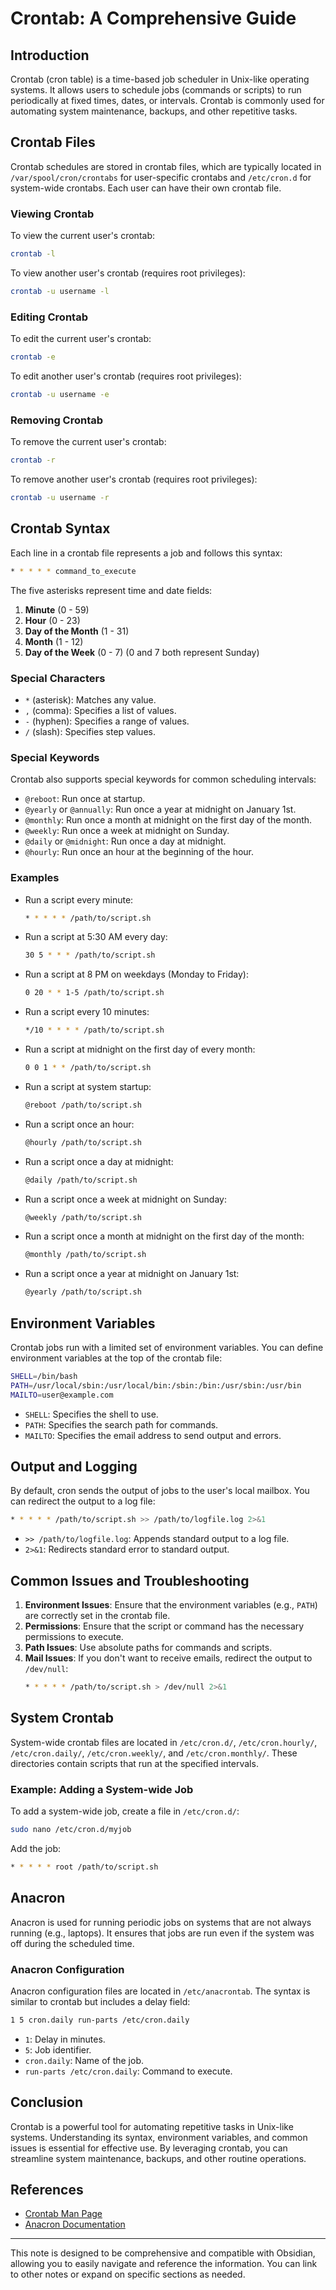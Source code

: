 # Crontab: A Comprehensive Guide

## Introduction
Crontab (cron table) is a time-based job scheduler in Unix-like operating systems. It allows users to schedule jobs (commands or scripts) to run periodically at fixed times, dates, or intervals. Crontab is commonly used for automating system maintenance, backups, and other repetitive tasks.

## Crontab Files
Crontab schedules are stored in crontab files, which are typically located in `/var/spool/cron/crontabs` for user-specific crontabs and `/etc/cron.d` for system-wide crontabs. Each user can have their own crontab file.

### Viewing Crontab
To view the current user's crontab:
```bash
crontab -l
```

To view another user's crontab (requires root privileges):
```bash
crontab -u username -l
```

### Editing Crontab
To edit the current user's crontab:
```bash
crontab -e
```

To edit another user's crontab (requires root privileges):
```bash
crontab -u username -e
```

### Removing Crontab
To remove the current user's crontab:
```bash
crontab -r
```

To remove another user's crontab (requires root privileges):
```bash
crontab -u username -r
```

## Crontab Syntax
Each line in a crontab file represents a job and follows this syntax:
```bash
* * * * * command_to_execute
```
The five asterisks represent time and date fields:

1. **Minute** (0 - 59)
2. **Hour** (0 - 23)
3. **Day of the Month** (1 - 31)
4. **Month** (1 - 12)
5. **Day of the Week** (0 - 7) (0 and 7 both represent Sunday)

### Special Characters
- `*` (asterisk): Matches any value.
- `,` (comma): Specifies a list of values.
- `-` (hyphen): Specifies a range of values.
- `/` (slash): Specifies step values.

### Special Keywords
Crontab also supports special keywords for common scheduling intervals:
- `@reboot`: Run once at startup.
- `@yearly` or `@annually`: Run once a year at midnight on January 1st.
- `@monthly`: Run once a month at midnight on the first day of the month.
- `@weekly`: Run once a week at midnight on Sunday.
- `@daily` or `@midnight`: Run once a day at midnight.
- `@hourly`: Run once an hour at the beginning of the hour.

### Examples
- Run a script every minute:
  ```bash
  * * * * * /path/to/script.sh
  ```

- Run a script at 5:30 AM every day:
  ```bash
  30 5 * * * /path/to/script.sh
  ```

- Run a script at 8 PM on weekdays (Monday to Friday):
  ```bash
  0 20 * * 1-5 /path/to/script.sh
  ```

- Run a script every 10 minutes:
  ```bash
  */10 * * * * /path/to/script.sh
  ```

- Run a script at midnight on the first day of every month:
  ```bash
  0 0 1 * * /path/to/script.sh
  ```

- Run a script at system startup:
  ```bash
  @reboot /path/to/script.sh
  ```

- Run a script once an hour:
  ```bash
  @hourly /path/to/script.sh
  ```

- Run a script once a day at midnight:
  ```bash
  @daily /path/to/script.sh
  ```

- Run a script once a week at midnight on Sunday:
  ```bash
  @weekly /path/to/script.sh
  ```

- Run a script once a month at midnight on the first day of the month:
  ```bash
  @monthly /path/to/script.sh
  ```

- Run a script once a year at midnight on January 1st:
  ```bash
  @yearly /path/to/script.sh
  ```

## Environment Variables
Crontab jobs run with a limited set of environment variables. You can define environment variables at the top of the crontab file:
```bash
SHELL=/bin/bash
PATH=/usr/local/sbin:/usr/local/bin:/sbin:/bin:/usr/sbin:/usr/bin
MAILTO=user@example.com
```

- `SHELL`: Specifies the shell to use.
- `PATH`: Specifies the search path for commands.
- `MAILTO`: Specifies the email address to send output and errors.

## Output and Logging
By default, cron sends the output of jobs to the user's local mailbox. You can redirect the output to a log file:
```bash
* * * * * /path/to/script.sh >> /path/to/logfile.log 2>&1
```

- `>> /path/to/logfile.log`: Appends standard output to a log file.
- `2>&1`: Redirects standard error to standard output.

## Common Issues and Troubleshooting
1. **Environment Issues**: Ensure that the environment variables (e.g., `PATH`) are correctly set in the crontab file.
2. **Permissions**: Ensure that the script or command has the necessary permissions to execute.
3. **Path Issues**: Use absolute paths for commands and scripts.
4. **Mail Issues**: If you don't want to receive emails, redirect the output to `/dev/null`:
   ```bash
   * * * * * /path/to/script.sh > /dev/null 2>&1
   ```

## System Crontab
System-wide crontab files are located in `/etc/cron.d/`, `/etc/cron.hourly/`, `/etc/cron.daily/`, `/etc/cron.weekly/`, and `/etc/cron.monthly/`. These directories contain scripts that run at the specified intervals.

### Example: Adding a System-wide Job
To add a system-wide job, create a file in `/etc/cron.d/`:
```bash
sudo nano /etc/cron.d/myjob
```
Add the job:
```bash
* * * * * root /path/to/script.sh
```

## Anacron
Anacron is used for running periodic jobs on systems that are not always running (e.g., laptops). It ensures that jobs are run even if the system was off during the scheduled time.

### Anacron Configuration
Anacron configuration files are located in `/etc/anacrontab`. The syntax is similar to crontab but includes a delay field:
```bash
1 5 cron.daily run-parts /etc/cron.daily
```

- `1`: Delay in minutes.
- `5`: Job identifier.
- `cron.daily`: Name of the job.
- `run-parts /etc/cron.daily`: Command to execute.

## Conclusion
Crontab is a powerful tool for automating repetitive tasks in Unix-like systems. Understanding its syntax, environment variables, and common issues is essential for effective use. By leveraging crontab, you can streamline system maintenance, backups, and other routine operations.

## References
- [Crontab Man Page](https://man7.org/linux/man-pages/man5/crontab.5.html)
- [Anacron Documentation](https://man7.org/linux/man-pages/man8/anacron.8.html)

---

This note is designed to be comprehensive and compatible with Obsidian, allowing you to easily navigate and reference the information. You can link to other notes or expand on specific sections as needed.